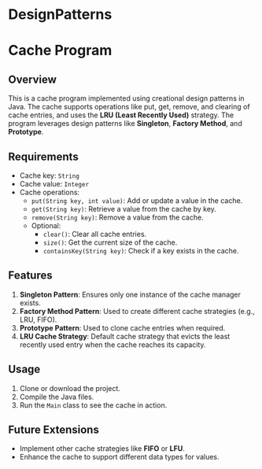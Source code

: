 # DesignPatterns
# Cache Program

## Overview
This is a cache program implemented using creational design patterns in Java. The cache supports operations like put, get, remove, and clearing of cache entries, and uses the **LRU (Least Recently Used)** strategy. The program leverages design patterns like **Singleton**, **Factory Method**, and **Prototype**.

## Requirements
- Cache key: `String`
- Cache value: `Integer`
- Cache operations:
    - `put(String key, int value)`: Add or update a value in the cache.
    - `get(String key)`: Retrieve a value from the cache by key.
    - `remove(String key)`: Remove a value from the cache.
    - Optional:
        - `clear()`: Clear all cache entries.
        - `size()`: Get the current size of the cache.
        - `containsKey(String key)`: Check if a key exists in the cache.

## Features
1. **Singleton Pattern**: Ensures only one instance of the cache manager exists.
2. **Factory Method Pattern**: Used to create different cache strategies (e.g., LRU, FIFO).
3. **Prototype Pattern**: Used to clone cache entries when required.
4. **LRU Cache Strategy**: Default cache strategy that evicts the least recently used entry when the cache reaches its capacity.

## Usage
1. Clone or download the project.
2. Compile the Java files.
3. Run the `Main` class to see the cache in action.

## Future Extensions
- Implement other cache strategies like **FIFO** or **LFU**.
- Enhance the cache to support different data types for values.
